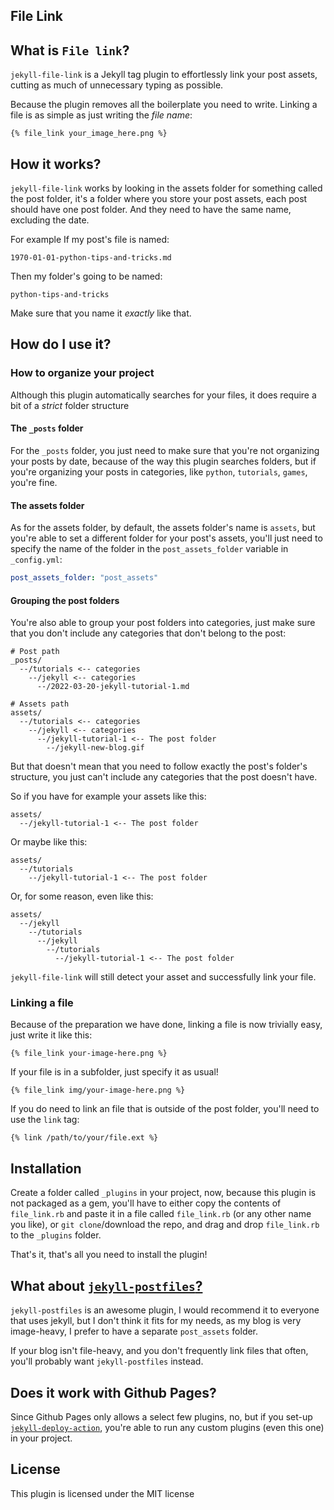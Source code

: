 ## File Link
## What is `File link`?

`jekyll-file-link` is a Jekyll tag plugin to effortlessly link your post assets, cutting as much of unnecessary typing as possible.

Because the plugin removes all the boilerplate you need to write. Linking a file is as simple as just writing the *file name*:

```
{% file_link your_image_here.png %}
```

## How it works?

`jekyll-file-link` works by looking in the assets folder for something called the post folder, it's a folder where you store your post assets, each post should have one post folder. And they need to have the same name, excluding the date.

For example If my post's file is named:

```
1970-01-01-python-tips-and-tricks.md
```

Then my folder's going to be named:

```
python-tips-and-tricks
```

Make sure that you name it *exactly* like that.


## How do I use it?

### How to organize your project

Although this plugin automatically searches for your files, it does require a bit of a *strict* folder structure

#### The `_posts` folder

For the `_posts` folder, you just need to make sure that you're not organizing your posts by date, because of the way this plugin searches folders, but if you're organizing your posts in categories, like `python`, `tutorials`, `games`, you're fine.

#### The assets folder

As for the assets folder, by default, the assets folder's name is `assets`, but you're able to set a different folder for your post's assets, you'll just need to specify the name of the folder in the `post_assets_folder` variable in `_config.yml`:

```yaml
post_assets_folder: "post_assets"
```
#### Grouping the post folders

You're also able to group your post folders into categories, just make sure that you don't include any categories that don't belong to the post:

```
# Post path
_posts/
  --/tutorials <-- categories
    --/jekyll <-- categories
      --/2022-03-20-jekyll-tutorial-1.md

# Assets path
assets/
  --/tutorials <-- categories
    --/jekyll <-- categories
      --/jekyll-tutorial-1 <-- The post folder
        --/jekyll-new-blog.gif
```

But that doesn't mean that you need to follow exactly the post's folder's structure, you just can't include any categories that the post doesn't have.

So if you have for example your assets like this:

```
assets/
  --/jekyll-tutorial-1 <-- The post folder
```

Or maybe like this:

```
assets/
  --/tutorials
    --/jekyll-tutorial-1 <-- The post folder
```

Or, for some reason, even like this:

```
assets/
  --/jekyll
    --/tutorials
      --/jekyll
        --/tutorials
          --/jekyll-tutorial-1 <-- The post folder
```

`jekyll-file-link` will still detect your asset and successfully link your file.

### Linking a file

Because of the preparation we have done, linking a file is now trivially easy, just write it like this:

```
{% file_link your-image-here.png %}
```

If your file is in a subfolder, just specify it as usual!

```
{% file_link img/your-image-here.png %}
```

If you do need to link an file that is outside of the post folder, you'll need to use the `link` tag:

```
{% link /path/to/your/file.ext %}
```

## Installation

Create a folder called `_plugins` in your project, now, because this plugin is not packaged as a gem, you'll have to either copy the contents of `file_link.rb` and paste it in a file called `file_link.rb` (or any other name you like), or `git clone`/download the repo, and drag and drop `file_link.rb` to the `_plugins` folder.

That's it, that's all you need to install the plugin!

## What about [`jekyll-postfiles`?](https://github.com/nhoizey/jekyll-postfiles)

`jekyll-postfiles` is an awesome plugin, I would recommend it to everyone that uses jekyll, but I don't think it fits for my needs, as my blog is very image-heavy, I prefer to have a separate `post_assets` folder.

If your blog isn't file-heavy, and you don't frequently link files that often, you'll probably want `jekyll-postfiles` instead.

## Does it work with Github Pages?

Since Github Pages only allows a select few plugins, no, but if you set-up [`jekyll-deploy-action`](https://github.com/jeffreytse/jekyll-deploy-action), you're able to run any custom plugins (even this one) in your project.

## License

This plugin is licensed under the MIT license
